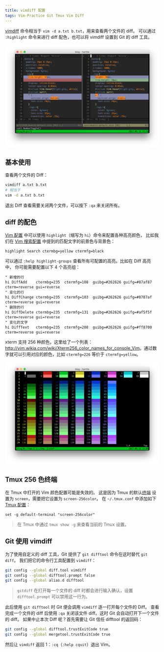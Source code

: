 ```yaml
---
title: vimdiff 配置
tags: Vim-Practice Git Tmux Vim Diff
---
```


[vimdiff][vimdiff-doc] 命令相当于 `vim -d a.txt b.txt`，用来查看两个文件的 diff。
可以通过 `:highlight` 命令来进行 diff 配色，也可以将 vimdiff 设置到 Git 的 diff 工具。

<!--more-->

![vimdiff][vimdiff]

## 基本使用

查看两个文件的 Diff：

```bash
vimdiff a.txt b.txt
# 相当于
vim -d a.txt b.txt
```

退出 Diff 查看需要关闭两个文件，可以按下 `:qa` 来关闭所有。

## diff 的配色

[Vim 配置][vim-conf] 中可以使用 `highlight`（缩写为 `hi`）命令来配置各种高亮颜色，
比如我们在 [Vim 搜索配置][vim-search] 中提到的匹配文字的前景色与背景色：

```vim
highlight Search ctermbg=yellow ctermfg=black 
```

可以通过 `:help highlight-groups` 查看所有可配置的高亮。比如在 Diff 高亮中，
你可能需要配置以下 4 个高亮组：

```vim
" 新增的行
hi DiffAdd    ctermbg=235  ctermfg=108  guibg=#262626 guifg=#87af87 cterm=reverse gui=reverse
" 变化的行
hi DiffChange ctermbg=235  ctermfg=103  guibg=#262626 guifg=#8787af cterm=reverse gui=reverse
" 删除的行
hi DiffDelete ctermbg=235  ctermfg=131  guibg=#262626 guifg=#af5f5f cterm=reverse gui=reverse
" 变化的文字
hi DiffText   ctermbg=235  ctermfg=208  guibg=#262626 guifg=#ff8700 cterm=reverse gui=reverse
```

xterm 支持 256 种颜色，这里给了一个列表：<http://vim.wikia.com/wiki/Xterm256_color_names_for_console_Vim>。通过数字就可以引用对应的颜色，比如 `ctermfg=226` 等价于 `ctermfg=yellow`。

![Colors in Xterm][xterm-colors]

## Tmux 256 色终端

在 Tmux 中打开的 Vim 颜色配置可能是失效的。
这是因为 Tmux 的默认[终端][term] 设置为 `screen`，需要把它设置为 `screen-256color`。
在 `~/.tmux.conf` 中添加如下 [Tmux 配置][tmux]：

```
set -g default-terminal "screen-256color"
```

> 在 Tmux 中通过 `tmux show -g` 来查看当前的 Tmux 设置。

## Git 使用 vimdiff 

为了使用自定义的 diff 工具，Git 提供了 `git difftool` 命令在这时替代 `git diff`。
我们把它的命令行工具配置到 `vimdiff`：

```bash
git config --global diff.tool vimdiff
git config --global difftool.prompt false
git config --global alias.d difftool
```

> `gitdiff` 在打开每一个文件的 diff 时都会进行输入确认，设置 `difftool.prompt` 可以禁用这一行为。

此后使用 `git difftool` 时 Git 便会调用 `vimdiff` 逐一打开每个文件的 Diff。
查看完成一个文件的 diff 后使用 `:qa` 关闭该文件 diff。这时 Git 会自动打开下一个文件的 diff。
如果中止本次 Diff 呢？首先需要让 Git 信任 difftool 的返回码：

```bash
git config --global difftool.trustExitCode true
git config --global mergetool.trustExitCode true
```

然后让 `vimdiff` 返回 1：`:cq`（`:help cquit`）退出 Vim。

[term]: /2016/06/08/shell-config-files.html
[tmux]: /2015/11/06/tmux-startup.html
[vim-search]: /2016/08/08/vim-search-in-file.html
[vim-conf]: /2013/11/08/vim-config.html
[xterm-colors]: /assets/img/blog/shell/xterm-color-table@2x.png
[vimdiff-doc]: http://vimdoc.sourceforge.net/htmldoc/diff.html
[vimdiff]: /assets/img/blog/vim/diff@2x.png
